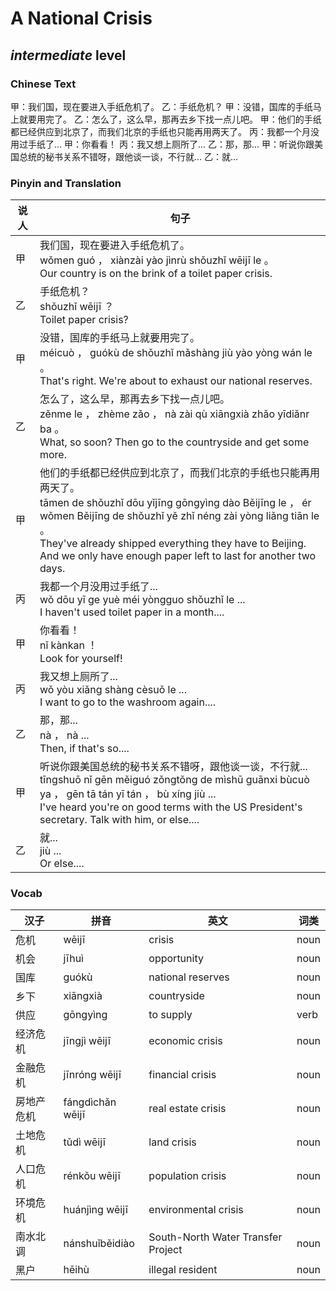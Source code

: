 # A National Crisis
## *intermediate* level

### Chinese Text
甲：我们国，现在要进入手纸危机了。
乙：手纸危机？
甲：没错，国库的手纸马上就要用完了。
乙：怎么了，这么早，那再去乡下找一点儿吧。
甲：他们的手纸都已经供应到北京了，而我们北京的手纸也只能再用两天了。
丙：我都一个月没用过手纸了...
甲：你看看！
丙：我又想上厕所了...
乙：那，那...
甲：听说你跟美国总统的秘书关系不错呀，跟他谈一谈，不行就...
乙：就...

### Pinyin and Translation
|说人|句子|
|----|----|
|甲|我们国，现在要进入手纸危机了。<br />wǒmen guó ， xiànzài yào jìnrù shǒuzhǐ wēijī le 。<br />Our country is on the brink of a toilet paper crisis.|
|乙|手纸危机？<br />shǒuzhǐ wēijī ？<br />Toilet paper crisis?|
|甲|没错，国库的手纸马上就要用完了。<br />méicuò ， guókù de shǒuzhǐ mǎshàng jiù yào yòng wán le 。<br />That's right. We're about to exhaust our national reserves.|
|乙|怎么了，这么早，那再去乡下找一点儿吧。<br />zěnme le ， zhème zǎo ， nà zài qù xiāngxià zhǎo yīdiǎnr ba 。<br />What, so soon? Then go to the countryside and get some more.|
|甲|他们的手纸都已经供应到北京了，而我们北京的手纸也只能再用两天了。<br />tāmen de shǒuzhǐ dōu yǐjīng gōngyìng dào Běijīng le ， ér wǒmen Běijīng de shǒuzhǐ yě zhǐ néng zài yòng liǎng tiān le 。<br />They've already shipped everything they have to Beijing. And we only have enough paper left to last for another two days.|
|丙|我都一个月没用过手纸了...<br />wǒ dōu yī ge yuè méi yòngguo shǒuzhǐ le ...<br />I haven't used toilet paper in a month....|
|甲|你看看！<br />nǐ kànkan ！<br />Look for yourself!|
|丙|我又想上厕所了...<br />wǒ yòu xiǎng shàng cèsuǒ le ...<br />I want to go to the washroom again....|
|乙|那，那...<br />nà ， nà ...<br />Then, if that's so....|
|甲|听说你跟美国总统的秘书关系不错呀，跟他谈一谈，不行就...<br />tīngshuō nǐ gēn měiguó zǒngtǒng de mìshū guānxi bùcuò ya ， gēn tā tán yī tán ， bù xíng jiù ...<br />I've heard you're on good terms with the US President's secretary. Talk with him, or else....|
|乙|就...<br />jiù ...<br />Or else....|
### Vocab
|汉子|拼音|英文|词类|
|----|----|----|----|
|危机|wēijī|crisis|noun|
|机会|jīhuì|opportunity|noun|
|国库|guókù|national reserves|noun|
|乡下|xiāngxià|countryside|noun|
|供应|gōngyìng|to supply|verb|
|经济危机|jīngjì wēijī|economic crisis|noun|
|金融危机|jīnróng wēijī|financial crisis|noun|
|房地产危机|fángdìchǎn wēijī|real estate crisis|noun|
|土地危机|tǔdì wēijī|land crisis|noun|
|人口危机|rénkǒu wēijī|population crisis|noun|
|环境危机|huánjìng wēijī|environmental crisis|noun|
|南水北调|nánshuǐběidiào|South-North Water Transfer Project|noun|
|黑户|hēihù|illegal resident|noun|